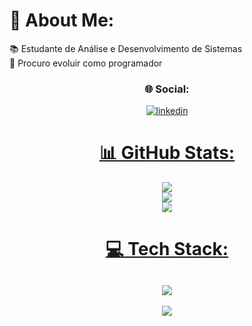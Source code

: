 # 💫 About Me:
📚 Estudante de Análise e Desenvolvimento de Sistemas<br>🌱 Procuro evoluir como programador

<div align="center">
    
###  🌐 Social:
<a href="https://www.linkedin.com/in/heitorpriston/">
    <img src="https://img.shields.io/badge/LinkedIn-0077B5?style=for-the-badge&logo=linkedin&logoColor=white" alt="linkedin"/> 

# 📊 GitHub Stats:
![](https://github-readme-stats.vercel.app/api?username=heitorpriston&theme=darcula&hide_border=true&include_all_commits=false&count_private=false)<br/>
![](https://github-readme-streak-stats.herokuapp.com/?user=heitorpriston&theme=darcula&hide_border=true)<br/>
![](https://github-readme-stats.vercel.app/api/top-langs/?username=heitorpriston&theme=darcula&hide_border=true&include_all_commits=false&count_private=false&layout=compact)

# 💻 Tech Stack:
![](https://skillicons.dev/icons?i=python,django,flask)
---
[![](https://visitcount.itsvg.in/api?id=heitorpriston&icon=1&color=6)](https://visitcount.itsvg.in)

<!-- Proudly created with GPRM ( https://gprm.itsvg.in ) -->
